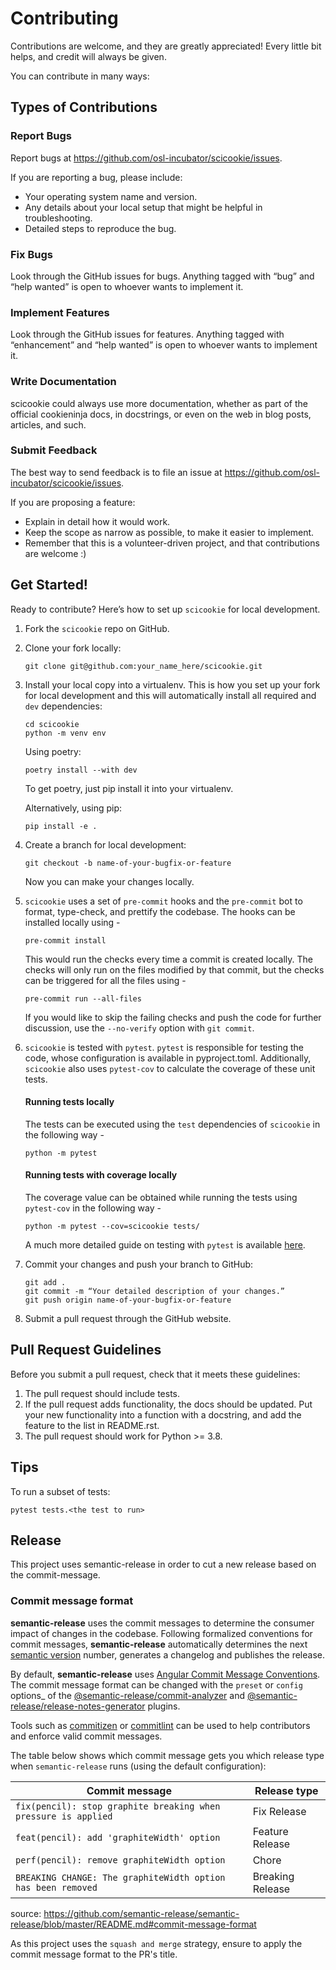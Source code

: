 # Contributing

Contributions are welcome, and they are greatly appreciated! Every
little bit helps, and credit will always be given.

You can contribute in many ways:

## Types of Contributions

### Report Bugs

Report bugs at https://github.com/osl-incubator/scicookie/issues.

If you are reporting a bug, please include:

  - Your operating system name and version.
  - Any details about your local setup that might be helpful in
    troubleshooting.
  - Detailed steps to reproduce the bug.

### Fix Bugs

Look through the GitHub issues for bugs. Anything tagged with “bug” and
“help wanted” is open to whoever wants to implement it.

### Implement Features

Look through the GitHub issues for features. Anything tagged with
“enhancement” and “help wanted” is open to whoever wants to implement
it.

### Write Documentation

scicookie could always use more documentation,
whether as part of the official cookieninja docs,
in docstrings, or even on the web in blog posts, articles, and such.

### Submit Feedback

The best way to send feedback is to file an issue at
https://github.com/osl-incubator/scicookie/issues.

If you are proposing a feature:

  - Explain in detail how it would work.
  - Keep the scope as narrow as possible, to make it easier to
    implement.
  - Remember that this is a volunteer-driven project, and that
    contributions are welcome :)

## Get Started!

Ready to contribute? Here’s how to set up `scicookie` for local development.

1.  Fork the `scicookie` repo on GitHub.

2.  Clone your fork locally:
    ```
    git clone git@github.com:your_name_here/scicookie.git
    ```
3.  Install your local copy into a virtualenv. This is how you set up your fork for
    local development and this will automatically install all required and `dev` dependencies: 
    ```
    cd scicookie
    python -m venv env
    ```
    Using poetry:
    ```
    poetry install --with dev
    ```
    To get poetry, just pip install it into your virtualenv.

    Alternatively, using pip:
    ```
    pip install -e .
    ```
4.  Create a branch for local development:
    ```
    git checkout -b name-of-your-bugfix-or-feature
    ```
    Now you can make your changes locally.

5.  `scicookie` uses a set of `pre-commit` hooks and the `pre-commit` bot to format,
    type-check, and prettify the codebase. The hooks can be installed locally
    using -
    ```
    pre-commit install
    ```

    This would run the checks every time a commit is created locally. The checks
    will only run on the files modified by that commit, but the checks can be
    triggered for all the files using -
    ```
    pre-commit run --all-files
    ```

    If you would like to skip the failing checks and push the code for further
    discussion, use the `--no-verify` option with `git commit`.

6. `scicookie` is tested with `pytest`. `pytest` is responsible for
    testing the code, whose configuration is available in pyproject.toml.
    Additionally, `scicookie` also uses `pytest-cov` to calculate the coverage of
    these unit tests.

    #### Running tests locally

    The tests can be executed using the `test` dependencies of `scicookie` in the
    following way -
    ```
    python -m pytest
    ```

    #### Running tests with coverage locally

    The coverage value can be obtained while running the tests using `pytest-cov` in
    the following way -
    ```
    python -m pytest --cov=scicookie tests/
    ```

    A much more detailed guide on testing with `pytest` is available
    [here](https://docs.pytest.org/en/8.0.x/how-to/index.html).

7.  Commit your changes and push your branch to GitHub:
    ```
    git add . 
    git commit -m “Your detailed description of your changes.” 
    git push origin name-of-your-bugfix-or-feature
    ```

8.  Submit a pull request through the GitHub website.

## Pull Request Guidelines

Before you submit a pull request, check that it meets these guidelines:

1.  The pull request should include tests.
2.  If the pull request adds functionality, the docs should be updated.
    Put your new functionality into a function with a docstring, and add
    the feature to the list in README.rst.
3.  The pull request should work for Python >= 3.8.

## Tips

To run a subset of tests:
```
pytest tests.<the test to run>
```

## Release

This project uses semantic-release in order to cut a new release
based on the commit-message.

### Commit message format

**semantic-release** uses the commit messages to determine the consumer
impact of changes in the codebase. Following formalized conventions for
commit messages, **semantic-release** automatically determines the next
[semantic version](https://semver.org) number, generates a changelog and
publishes the release.

By default, **semantic-release** uses [Angular Commit Message
Conventions](https://github.com/angular/angular/blob/master/CONTRIBUTING.md#-commit-message-format).
The commit message format can be changed with the `preset` or `config`
options\_ of the
[@semantic-release/commit-analyzer](https://github.com/semantic-release/commit-analyzer#options)
and
[@semantic-release/release-notes-generator](https://github.com/semantic-release/release-notes-generator#options)
plugins.

Tools such as [commitizen](https://github.com/commitizen/cz-cli) or
[commitlint](https://github.com/conventional-changelog/commitlint) can
be used to help contributors and enforce valid commit messages.

The table below shows which commit message gets you which release type
when `semantic-release` runs (using the default configuration):

| Commit message                                                 | Release type     |
|----------------------------------------------------------------|------------------|
| `fix(pencil): stop graphite breaking when pressure is applied` | Fix Release      |
| `feat(pencil): add 'graphiteWidth' option`                     | Feature Release  |
| `perf(pencil): remove graphiteWidth option`                    | Chore            |
| `BREAKING CHANGE: The graphiteWidth option has been removed`   | Breaking Release |

source:
<https://github.com/semantic-release/semantic-release/blob/master/README.md#commit-message-format>

As this project uses the `squash and merge` strategy, ensure to apply
the commit message format to the PR's title.
